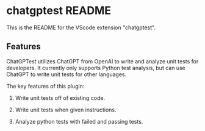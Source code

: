# chatgptest README

This is the README for the VScode extension "chatgptest".

## Features

ChatGPTest utilizes ChatGPT from OpenAI to write and analyze unit tests for developers. It currently only supports Python test analysis, but can use ChatGPT to write unit tests for other languages.

The key features of this plugin:

1. Write unit tests off of existing code.



2. Write unit tests when given instructions.


3. Analyze python tests with failed and passing tests.


